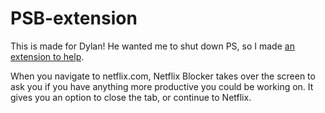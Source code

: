 # PSB-extension

This is made for Dylan! 
He wanted me to shut down PS, so I made [an extension to help](https://chrome.google.com/webstore/detail/netflix-blocker/kndljagkkhoakcjgbhdghldmnkbbbahg).

When you navigate to netflix.com, Netflix Blocker takes over the screen to ask you if you have anything more productive you could be working on. It gives you an option to close the tab, or continue to Netflix.

